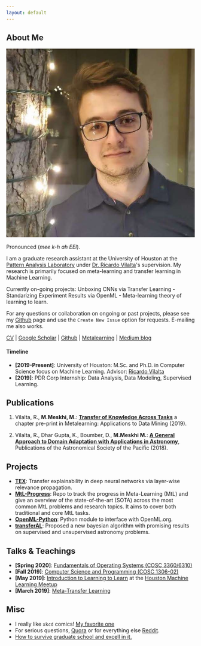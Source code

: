 ```yaml
---
layout: default
---
```


## About Me

<img class="profile-picture" src="michael.jpg">

Pronounced 	(*mee k-h ah EEl*). <br>

I am a graduate research assistant at the University of Houston at the [Pattern Analysis Laboratory](https://www.uh.edu/pa-lab/) under [Dr. Ricardo Vilalta](https://www.uh.edu/~rvilalta/)'s supervision. My research is primarily focused on meta-learning and transfer learning in Machine Learning.

Currently on-going projects: Unboxing CNNs via Transfer Learning - Standarizing Experiment Results via OpenML - Meta-learning theory of learning to learn. 

For any questions or collaboration on ongoing or past projects, please see my [Github](https://github.com/MichaelMMeskhi) page and use the `Create New Issue` option for requests. E-mailing me also works.

[CV](Resume.pdf) | [Google Scholar](https://scholar.google.com/citations?user=hLP_vy4AAAAJ&hl=en&oi=sra) | [Github](https://github.com/MichaelMMeskhi) | [Metalearning](http://metalearningml.org) | [Medium blog](https://medium.com/@mikhailmekhedkinmeskhi)

#### Timeline

- **\[2019-Present]**: University of Houston: M.Sc. and Ph.D. in Computer Science focus on Machine Learning. Advisor: [Ricardo Vilalta](http://www2.cs.uh.edu/~vilalta/) 
- **\[2019]**: PDR Corp Internship: Data Analysis, Data Modeling, Supervised Learning. 


## Publications

1. Vilalta, R., **M.Meskhi, M.**: **[Transfer of Knowledge Across Tasks](TLchapter.pdf)** a chapter pre-print in Metalearning: Applications to Data Mining (2019).

2. Vilalta, R., Dhar Gupta, K., Boumber, D., **M.Meskhi M.**: **[A General Approach to Domain Adaptation with Applications in Astronomy](https://www.researchgate.net/publication/329884189_A_General_Approach_to_Domain_Adaptation_with_Applications_in_Astronomy)**, Publications of the Astronomical Society of the Pacific (2018).

## Projects

- **[TEX](https://github.com/MichaelMMeskhi/TransferLRP/tree/master/lrp)**: Transfer explainability in deep neural networks via layer-wise relevance propagation.
- **[MtL-Progress](https://github.com/MichaelMMeskhi/MtL-Progress)**: Repo to track the progress in Meta-Learning (MtL) and give an overview of the state-of-the-art (SOTA) across the most common MtL problems and research topics. It aims to cover both traditional and core MtL tasks.
- **[OpenML-Python](https://github.com/openml/openml-python)**: Python module to interface with OpenML.org.
- **[transferAL](https://github.com/PAL-UH/transferAL)**: Proposed a new bayesian algorithm with promising results on supervised and unsupervised astronomy problems.


## Talks & Teachings

- **\[Spring 2020]**: [Fundamentals of Operating Systems (COSC 3360/6310)](COSC_3366_Syllabus.pdf)
- **\[Fall 2019]**: [Computer Science and Programming (COSC 1306-02)](COSC_1306_Syllabus.pdf)
- **\[May 2019]**: [Introduction to Learning to Learn](https://github.com/MichaelMMeskhi/MtL-Progress/blob/master/resources/files/intro_learning_to_learn.pdf) at the [Houston Machine Learning Meetup](https://www.meetup.com/Houston-Machine-Learning/events/261384583/)
- **\[March 2019]**: [Meta-Transfer Learning](https://medium.com/@mikhailmekhedkinmeskhi/meta-transfer-learning-6a02160ddaad)

## Misc

- I really like `xkcd` comics! [My favorite one](https://xkcd.com/1838/)
- For serious questions, [Quora](https://www.quora.com/profile/Mikhail-Mekhedkin-Meskhi) or for everything else [Reddit](https://www.reddit.com/user/MichaelMMeskhi).
- [How to survive graduate school and excell in it.](http://richb.rice.edu/signal-processing/research-resources/)